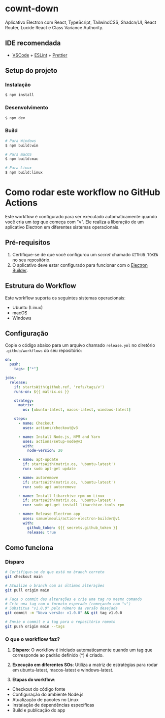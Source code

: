 # cownt-down

Aplicativo Electron com React, TypeScript, TailwindCSS, Shadcn/UI, React Router, Lucide React e Class Variance Authority.

## IDE recomendada

- [VSCode](https://code.visualstudio.com/) + [ESLint](https://marketplace.visualstudio.com/items?itemName=dbaeumer.vscode-eslint) + [Prettier](https://marketplace.visualstudio.com/items?itemName=esbenp.prettier-vscode)

## Setup do projeto

### Instalação

```bash
$ npm install
```

### Desenvolvimento

```bash
$ npm dev
```

### Build

```bash
# Para Windows
$ npm build:win

# Para macOS
$ npm build:mac

# Para Linux
$ npm build:linux
```
# Como rodar este workflow no GitHub Actions

Este workflow é configurado para ser executado automaticamente quando você cria um *tag* que começa com "v". Ele realiza a liberação de um aplicativo Electron em diferentes sistemas operacionais.

## Pré-requisitos

1. Certifique-se de que você configurou um *secret* chamado `GITHUB_TOKEN` no seu repositório.
2. O aplicativo deve estar configurado para funcionar com o [Electron Builder](https://www.electron.build/).

## Estrutura do Workflow

Este workflow suporta os seguintes sistemas operacionais:
- Ubuntu (Linux)
- macOS
- Windows

## Configuração

Copie o código abaixo para um arquivo chamado `release.yml` no diretório `.github/workflows` do seu repositório:

```yaml
on:
  push:
    tags: ["*"]

jobs:
  release:
    if: startsWith(github.ref, 'refs/tags/v')
    runs-on: ${{ matrix.os }}

    strategy:
      matrix:
        os: [ubuntu-latest, macos-latest, windows-latest]

    steps:
      - name: Checkout
        uses: actions/checkout@v3

      - name: Install Node.js, NPM and Yarn
        uses: actions/setup-node@v3
        with:
          node-version: 20

      - name: apt-update
        if: startsWith(matrix.os, 'ubuntu-latest')
        run: sudo apt-get update

      - name: autoremove
        if: startsWith(matrix.os, 'ubuntu-latest')
        run: sudo apt autoremove

      - name: Install libarchive rpm on Linux
        if: startsWith(matrix.os, 'ubuntu-latest')
        run: sudo apt-get install libarchive-tools rpm

      - name: Release Electron app
        uses: samuelmeuli/action-electron-builder@v1
        with:
          github_token: ${{ secrets.github_token }}
          release: true
```

## Como funciona

### Disparo
```bash
# Certifique-se de que está no branch correto
git checkout main

# Atualize o branch com as últimas alterações
git pull origin main

# Faça o commit das alterações e crie uma tag no mesmo comando
# Crie uma tag com o formato esperado (começando com "v")
# Substitua "v1.0.0" pelo número da versão desejada
git commit -m "Nova versão: v1.0.0" && git tag v1.0.0

# Envie o commit e a tag para o repositório remoto
git push origin main --tags

```
### O que o workflow faz?

1. **Disparo**: O workflow é iniciado automaticamente quando um tag que corresponde ao padrão definido (*) é criado.

2. **Execução em diferentes SOs**: Utiliza a matriz de estratégias para rodar em ubuntu-latest, macos-latest e windows-latest.

3. **Etapas do workflow**: 


 - Checkout do código fonte
 - Configuração do ambiente Node.js
 - Atualização de pacotes no Linux  
 - Instalação de dependências específicas
 - Build e publicação do app


